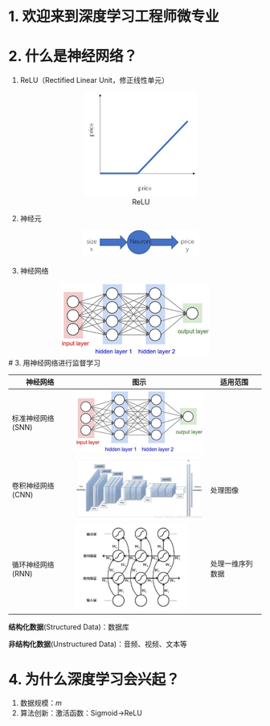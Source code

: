 # 1. 欢迎来到深度学习工程师微专业

# 2. 什么是神经网络？

1. ReLU（Rectified Linear Unit，修正线性单元）

   <center><img src="Week 1 Introduction to Neural Networks.assets/clip_image001.png" alt="ReLU" style="zoom:50%;" /><br>ReLU</center>
2. 神经元
   
   <center><img src="Week 1 Introduction to Neural Networks.assets/clip_image001-1571295048420.png" style="zoom:50%;" /></center>
   
3. 神经网络

<center><img src="Week 1 Introduction to Neural Networks.assets/1571295198465.png" alt="1571295198465" style="zoom:30%;" ></center>
# 3. 用神经网络进行监督学习

| 神经网络          | 图示                                                         | 适用范围         |
| ----------------- | ------------------------------------------------------------ | ---------------- |
| 标准神经网络(SNN) | <img src="Week 1 Introduction to Neural Networks.assets/1571295585394.png" alt="1571295585394" style="zoom: 30%;" /> |                  |
| 卷积神经网络(CNN) | <img src="Week 1 Introduction to Neural Networks.assets/1571295602763.png" alt="1571295602763" style="zoom:30%;" /> | 处理图像         |
| 循环神经网络(RNN) | <img src="Week 1 Introduction to Neural Networks.assets/1571295641855.png" alt="1571295641855" style="zoom: 30%;" /> | 处理一维序列数据 |

**结构化数据**(Structured Data)：数据库

**非结构化数据**(Unstructured Data)：音频、视频、文本等

# 4. 为什么深度学习会兴起？

1. 数据规模：$m$
2. 算法创新：激活函数：Sigmoid$\to$ReLU

